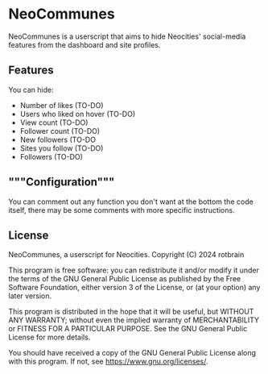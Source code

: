# NeoCommunes

NeoCommunes is a userscript that aims to hide Neocities' social-media features from the dashboard and site profiles.

## Features

You can hide:
* Number of likes (TO-DO)
* Users who liked on hover (TO-DO)
* View count (TO-DO)
* Follower count (TO-DO)
* New followers (TO-DO
* Sites you follow (TO-DO)
* Followers (TO-DO)

## """Configuration"""

You can comment out any function you don't want at the bottom the code itself, there may be some comments with more specific instructions.

## License

NeoCommunes, a userscript for Neocities.
Copyright (C) 2024 rotbrain

This program is free software: you can redistribute it and/or modify
it under the terms of the GNU General Public License as published by
the Free Software Foundation, either version 3 of the License, or
(at your option) any later version.

This program is distributed in the hope that it will be useful,
but WITHOUT ANY WARRANTY; without even the implied warranty of
MERCHANTABILITY or FITNESS FOR A PARTICULAR PURPOSE.  See the
GNU General Public License for more details.

You should have received a copy of the GNU General Public License
along with this program.  If not, see <https://www.gnu.org/licenses/>.
